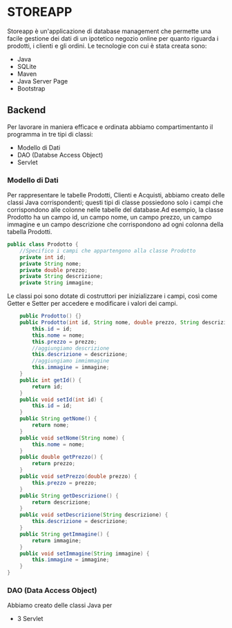 # STOREAPP

Storeapp è un'applicazione di database management che permette una facile gestione dei dati di un ipotetico negozio online per quanto riguarda i prodotti, i clienti e gli ordini.
Le tecnologie con cui è stata creata sono:

- Java
- SQLite
- Maven
- Java Server Page
- Bootstrap


## Backend

Per lavorare in maniera efficace e ordinata abbiamo compartimentanto il programma in tre tipi di classi:

- Modello di Dati
- DAO (Databse Access Object)
- Servlet


### Modello di Dati

Per rappresentare le tabelle Prodotti, Clienti e Acquisti, abbiamo creato delle classi Java corrispondenti; questi tipi di classe possiedono solo i campi che corrispondono alle colonne nelle tabelle del database.Ad esempio, la classe Prodotto ha un campo id, un campo nome, un campo prezzo, un campo immagine e un campo descrizione che corrispondono ad ogni colonna della tabella Prodotti.
```java
public class Prodotto {
    //Specifico i campi che appartengono alla classe Prodotto
    private int id;
    private String nome;
    private double prezzo;
    private String descrizione;
    private String immagine;
```

Le classi poi sono dotate di costruttori per inizializzare i campi, così come Getter e Setter per accedere e modificare i valori dei campi.

```java
    public Prodotto() {}
    public Prodotto(int id, String nome, double prezzo, String descrizione, String immagine) {
        this.id = id;
        this.nome = nome;
        this.prezzo = prezzo;
        //aggiungiamo descrizione
        this.descrizione = descrizione;
        //aggiungiamo immimmagine
        this.immagine = immagine;
    }
    public int getId() {
        return id;
    }
    public void setId(int id) {
        this.id = id;
    }
    public String getNome() {
        return nome;
    }
    public void setNome(String nome) {
        this.nome = nome;
    }
    public double getPrezzo() {
        return prezzo;
    }
    public void setPrezzo(double prezzo) {
        this.prezzo = prezzo;
    }
    public String getDescrizione() {
        return descrizione;
    }
    public void setDescrizione(String descrizione) {
        this.descrizione = descrizione;
    }
    public String getImmagine() {
        return immagine;
    }
    public void setImmagine(String immagine) {
        this.immagine = immagine;
    }
}
```

### DAO (Data Access Object)

Abbiamo creato delle classi Java per 





- 3 Servlet